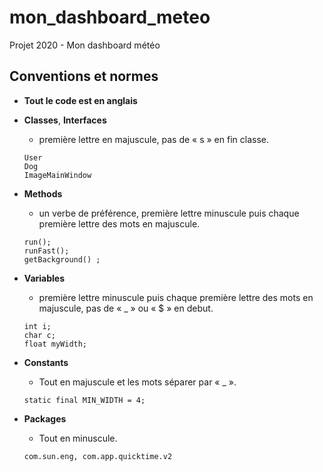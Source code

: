 # mon_dashboard_meteo
Projet 2020 - Mon dashboard météo

## Conventions et normes
-	**Tout le code est en anglais**

-   **Classes**, **Interfaces**
    - première lettre en majuscule, pas de « s » en fin classe.
    ```
    User
    Dog
    ImageMainWindow
    ```
                
-	**Methods**
    - un verbe de préférence, première lettre minuscule puis chaque première lettre des mots en majuscule.
    ```
    run();
    runFast();
    getBackground() ;
    ```
                
-   **Variables**
    - première lettre minuscule puis chaque première lettre des mots en majuscule, pas de « _ » ou « $ » en debut.
    ```
    int i;
    char c;
    float myWidth;
    ```
                
-	**Constants**
    - Tout en majuscule et les mots séparer par « _ ».
    ```
    static final MIN_WIDTH = 4;
    ```
                
-   **Packages**
    - Tout en minuscule.
    ```
    com.sun.eng, com.app.quicktime.v2
    ```
